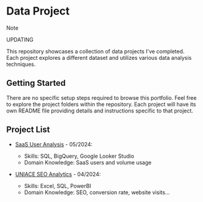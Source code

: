 # Data Project

> [!NOTE]
> UPDATING

This repository showcases a collection of data projects I've completed. Each project explores a different dataset and utilizes various data analysis techniques.

## Getting Started

There are no specific setup steps required to browse this portfolio. Feel free to explore the project folders within the repository. Each project will have its own README file providing details and instructions specific to that project.

## Project List

- [SaaS User Analysis](https://github.com/thale154/DataProject/tree/main/SaaS%20User%20Analysis) - 05/2024:
  - Skills: SQL, BigQuery, Google Looker Studio
  - Domain Knowledge: SaaS users and volume usage

- [UNIACE SEO Analytics](https://github.com/thale154/DataProject/tree/main/UNIACE%20SEO%20Analytics) - 04/2024:
  - Skills: Excel, SQL, PowerBI
  - Domain Knowledge: SEO, conversion rate, website visits...



